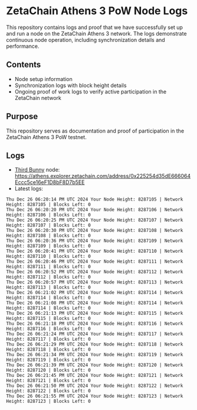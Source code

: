 # ZetaChain Athens 3 PoW Node Logs
This repository contains logs and proof that we have successfully set up and run a node on the ZetaChain Athens 3 network. The logs demonstrate continuous node operation, including synchronization details and performance.

## Contents
- Node setup information
- Synchronization logs with block height details
- Ongoing proof of work logs to verify active participation in the ZetaChain network

## Purpose
This repository serves as documentation and proof of participation in the ZetaChain Athens 3 PoW testnet.

## Logs

- [Third Bunny](https://thirdbunny.xyz/) node: https://athens.explorer.zetachain.com/address/0x225254d35dE666064Eccc5ce16eF1D8bF8D7b5EE
- Latest logs:
```
Thu Dec 26 06:20:14 PM UTC 2024 Your Node Height: 8287105 | Network Height: 8287105 | Blocks Left: 0
Thu Dec 26 06:20:20 PM UTC 2024 Your Node Height: 8287106 | Network Height: 8287106 | Blocks Left: 0
Thu Dec 26 06:20:25 PM UTC 2024 Your Node Height: 8287107 | Network Height: 8287107 | Blocks Left: 0
Thu Dec 26 06:20:30 PM UTC 2024 Your Node Height: 8287108 | Network Height: 8287108 | Blocks Left: 0
Thu Dec 26 06:20:36 PM UTC 2024 Your Node Height: 8287109 | Network Height: 8287109 | Blocks Left: 0
Thu Dec 26 06:20:41 PM UTC 2024 Your Node Height: 8287110 | Network Height: 8287110 | Blocks Left: 0
Thu Dec 26 06:20:46 PM UTC 2024 Your Node Height: 8287111 | Network Height: 8287111 | Blocks Left: 0
Thu Dec 26 06:20:52 PM UTC 2024 Your Node Height: 8287112 | Network Height: 8287112 | Blocks Left: 0
Thu Dec 26 06:20:57 PM UTC 2024 Your Node Height: 8287113 | Network Height: 8287113 | Blocks Left: 0
Thu Dec 26 06:21:02 PM UTC 2024 Your Node Height: 8287114 | Network Height: 8287114 | Blocks Left: 0
Thu Dec 26 06:21:08 PM UTC 2024 Your Node Height: 8287114 | Network Height: 8287114 | Blocks Left: 0
Thu Dec 26 06:21:13 PM UTC 2024 Your Node Height: 8287115 | Network Height: 8287115 | Blocks Left: 0
Thu Dec 26 06:21:18 PM UTC 2024 Your Node Height: 8287116 | Network Height: 8287116 | Blocks Left: 0
Thu Dec 26 06:21:24 PM UTC 2024 Your Node Height: 8287117 | Network Height: 8287117 | Blocks Left: 0
Thu Dec 26 06:21:29 PM UTC 2024 Your Node Height: 8287118 | Network Height: 8287118 | Blocks Left: 0
Thu Dec 26 06:21:34 PM UTC 2024 Your Node Height: 8287119 | Network Height: 8287119 | Blocks Left: 0
Thu Dec 26 06:21:39 PM UTC 2024 Your Node Height: 8287120 | Network Height: 8287120 | Blocks Left: 0
Thu Dec 26 06:21:45 PM UTC 2024 Your Node Height: 8287121 | Network Height: 8287121 | Blocks Left: 0
Thu Dec 26 06:21:50 PM UTC 2024 Your Node Height: 8287122 | Network Height: 8287122 | Blocks Left: 0
Thu Dec 26 06:21:55 PM UTC 2024 Your Node Height: 8287123 | Network Height: 8287123 | Blocks Left: 0
```
